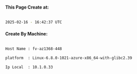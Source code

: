 
   
#### This Page Create at:

```bash

2025-02-16 - 16:42:37 UTC

```

#### Create By Machine:

```bash

Host Name : fv-az1368-448

platform  : Linux-6.8.0-1021-azure-x86_64-with-glibc2.39

Ip Local  : 10.1.0.33

```


